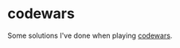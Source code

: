 # codewars
Some solutions I've done when playing <a href="https://www.codewars.com" target="_blank">codewars</a>.

